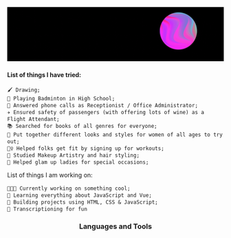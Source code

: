 <img src="https://raw.githubusercontent.com/auorra/auorra/master/banner3.gif" width="1000px">

<!-- <h4>I am a Frontend Developer who loves to design and develop experiences.</h4> -->

<h4>List of things I have tried:</h4>

```
🖌 Drawing;
🏸 Playing Badminton in High School;
👩 Answered phone calls as Receptionist / Office Administrator;
✈ Ensured safety of passengers (with offering lots of wine) as a Flight Attendant;
📚 Searched for books of all genres for everyone;
👗 Put together different looks and styles for women of all ages to try out;
🤸‍♀️ Helped folks get fit by signing up for workouts;
🎨 Studied Makeup Artistry and hair styling;
💄 Helped glam up ladies for special occasions;
```

List of things I am working on:
```
👩🏽‍💻 Currently working on something cool;
📖 Learning everything about JavaScript and Vue;
🔧 Building projects using HTML, CSS & JavaScript;
📝 Transcriptioning for fun
```
<h3 align="center">Languages and Tools</h3>



<!-- ![Auorra's GitHub stats](https://github-readme-stats.vercel.app/api?username=auorra&show_icons=true&theme=radical)
![](https://komarev.com/ghpvc/?username=auorra&color=green)

auorra/auorra is a ✨ special ✨ repository because its `README.md` (this file) appears on your GitHub profile.
You can click the Preview link to take a look at your changes. -->



